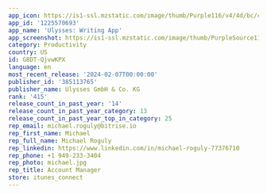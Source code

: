 ```yaml
---
app_icon: https://is1-ssl.mzstatic.com/image/thumb/Purple116/v4/4d/bc/c4/4dbcc433-c4c3-1ec3-ecfb-16a4d6e08266/Ulysses-Release-0-0-1x_U007emarketing-0-0-0-6-0-0-P3-85-220.png/1024x1024bb.png
app_id: '1225570693'
app_name: 'Ulysses: Writing App'
app_screenshot: https://is1-ssl.mzstatic.com/image/thumb/PurpleSource116/v4/04/8d/9f/048d9f11-ea0d-5142-1ed6-f45248081740/7e1b5f31-aa12-4932-8b83-ccc733d24469_Ulysses_iPhone_X_1_EN.png/1242x2688bb.png
category: Productivity
country: US
id: G8DT-QjvwKPX
language: en
most_recent_release: '2024-02-07T00:00:00'
publisher_id: '385113765'
publisher_name: Ulysses GmbH & Co. KG
rank: '415'
release_count_in_past_year: '14'
release_count_in_past_year_category: 13
release_count_in_past_year_top_in_category: 25
rep_email: michael.roguly@bitrise.io
rep_first_name: Michael
rep_full_name: Michael Roguly
rep_linkedin: https://www.linkedin.com/in/michael-roguly-77376710
rep_phone: +1 949-233-3404
rep_photo: michael.jpg
rep_title: Account Manager
store: itunes_connect
---
```

